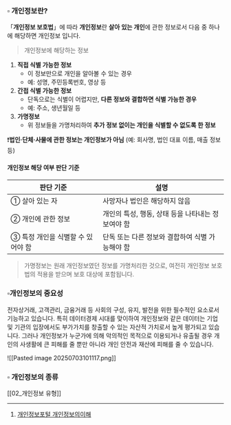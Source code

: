 

### ▫️ 개인정보란?

「**개인정보 보호법**」에 따라 **개인정보**란 **살아 있는 개인**에 관한 정보로서 다음 중 하나에 해당하면 개인정보 입니다.

> 개인정보에 해당하는 정보

1. **직접 식별 가능한 정보**
    - 이 정보만으로 개인을 알아볼 수 있는 경우
    - 예: 성명, 주민등록번호, 영상 등
2. **간접 식별 가능한 정보**
    - 단독으로는 식별이 어렵지만, **다른 정보와 결합하면 식별 가능한 경우**
    - 예: 주소, 생년월일 등
3. **가명정보**
    - 위 정보들을 가명처리하여 **추가 정보 없이는 개인을 식별할 수 없도록 한 정보**

❗**법인·단체·사물에 관한 정보는 개인정보가 아님** (예: 회사명, 법인 대표 이름, 매출 정보 등)


#### 개인정보 해당 여부 판단 기준

|판단 기준|설명|
|---|---|
|① 살아 있는 자|사망자나 법인은 해당하지 않음|
|② 개인에 관한 정보|개인의 특성, 행동, 상태 등을 나타내는 정보여야 함|
|③ 특정 개인을 식별할 수 있어야 함|단독 또는 다른 정보와 결합하여 식별 가능해야 함|

> 가명정보는 원래 개인정보였던 정보를 가명처리한 것으로, 여전히 개인정보 보호법의 적용을 받으며 보호 대상에 포함됩니다.



### ▫️개인정보의 중요성

전자상거래, 고객관리, 금융거래 등 사회의 구성, 유지, 발전을 위한 필수적인 요소로서 기능하고 있습니다.
특히 데이터경제 시대를 맞이하여 개인정보와 같은 데이터는 기업 및 기관의 입장에서도 부가가치를 창출할 수 있는 자산적 가치로서 높게 평가되고 있습니다.
그러나 개인정보가 누군가에 의해 악의적인 목적으로 이용되거나 유출될 경우 개인의 사생활에 큰 피해를 줄 뿐만 아니라 개인 안전과 재산에 피해를 줄 수 있습니다.

![[Pasted image 20250703101117.png]]




### ▫️ **개인정보의 종류**


[[02_개인정보 유형]]


---

1) [개인정보포털 개인정보의이해](https://www.privacy.go.kr/front/contents/cntntsView.do?contsNo=35)